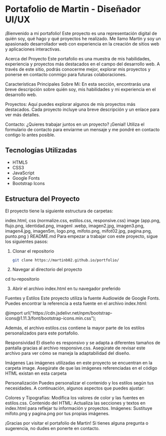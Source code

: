 # Portafolio de Martin - Diseñador UI/UX

¡Bienvenido a mi portafolio! Este proyecto es una representación digital de quién soy, qué hago y qué proyectos he realizado. Me llamo Martin y soy un apasionado desarrollador web con experiencia en la creación de sitios web y aplicaciones interactivas.

Acerca del Proyecto
Este portafolio es una muestra de mis habilidades, experiencia y proyectos más destacados en el campo del desarrollo web. A través de este sitio, podrás conocerme mejor, explorar mis proyectos y ponerse en contacto conmigo para futuras colaboraciones.

Características Principales
Sobre Mí: En esta sección, encontrarás una breve descripción sobre quién soy, mis habilidades y mi experiencia en el desarrollo web.

Proyectos: Aquí puedes explorar algunos de mis proyectos más destacados. Cada proyecto incluye una breve descripción y un enlace para ver más detalles.

Contacto: ¿Quieres trabajar juntos en un proyecto? ¡Genial! Utiliza el formulario de contacto para enviarme un mensaje y me pondré en contacto contigo lo antes posible.

## Tecnologías Utilizadas

- HTML5
- CSS3
- JavaScript
- Google Fonts
- Bootstrap Icons

## Estructura del Proyecto

El proyecto tiene la siguiente estructura de carpetas:

index.html, css (normalize.css, estilos.css, responsive.css) image (app.png, flujo.png, identidad.png, imagenl .webp, imagen2.jpg, imagen3.png, imagen4.jpg, imagen5m, logo.png, mifoto.png, mifot02.jpg, pagina.png, punto.png
) README.md
Para empezar a trabajar con este proyecto, sigue los siguientes pasos:

1. Clonar el repositorio

   ```bash
   git clone https://martinb02.github.io/portfolio/
   
2. Navegar al directorio del proyecto

  cd tu-repositorio

3. Abrir el archivo index.html en tu navegador preferido

Fuentes y Estilos
Este proyecto utiliza la fuente Audiowide de Google Fonts. Puedes encontrar la referencia a esta fuente en el archivo index.html:

  <link href="https://fonts.googleapis.com/css2?family=Audiowide&display=swap" rel="stylesheet">
  @import url("https://cdn.jsdelivr.net/npm/bootstrap-icons@1.11.3/font/bootstrap-icons.min.css");

Además, el archivo estilos.css contiene la mayor parte de los estilos personalizados para este portafolio.

Responsividad
El diseño es responsivo y se adapta a diferentes tamaños de pantalla gracias al archivo responsive.css. Asegúrate de revisar este archivo para ver cómo se maneja la adaptabilidad del diseño.

Imágenes
Las imágenes utilizadas en este proyecto se encuentran en la carpeta image. Asegúrate de que las imágenes referenciadas en el código HTML existan en esta carpeta

Personalización
Puedes personalizar el contenido y los estilos según tus necesidades. A continuación, algunos aspectos que puedes ajustar:

Colores y Tipografías: Modifica los valores de color y las fuentes en estilos.css.
Contenido del HTML: Actualiza las secciones y textos en index.html para reflejar tu información y proyectos.
Imágenes: Sustituye mifoto.png y pagina.png por tus propias imágenes.

¡Gracias por visitar el portafolio de Martin! Si tienes alguna pregunta o sugerencia, no dudes en ponerte en contacto.
